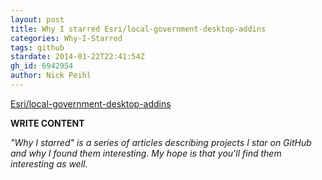 ```yaml
---
layout: post
title: Why I starred Esri/local-government-desktop-addins
categories: Why-I-Starred
tags: github
stardate: 2014-01-22T22:41:54Z
gh_id: 6942954
author: Nick Peihl
---
```


[Esri/local-government-desktop-addins](https://github.com/Esri/local-government-desktop-addins)

**WRITE CONTENT**

*"Why I starred" is a series of articles describing projects I star on GitHub and why I found them interesting. My hope is that you'll find them interesting as well.*

